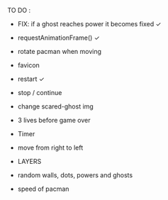 TO DO :

- FIX: if a ghost reaches power it becomes fixed ✓
- requestAnimationFrame() ✓
- rotate pacman when moving
- favicon
- restart ✓
- stop / continue
- change scared-ghost img
- 3 lives before game over
- Timer
- move from right to left
- LAYERS

- random walls, dots, powers and ghosts
- speed of pacman

